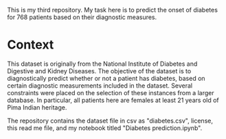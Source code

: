 This is my third repository. My task here is to predict the onset of diabetes for 768 patients based on their diagnostic measures.

# Context
This dataset is originally from the National Institute of Diabetes and Digestive and Kidney Diseases. The objective of the dataset is to diagnostically predict whether or not a patient has diabetes, based on certain diagnostic measurements included in the dataset. Several constraints were placed on the selection of these instances from a larger database. In particular, all patients here are females at least 21 years old of Pima Indian heritage.

The repository contains the dataset file in csv as "diabetes.csv", license, this read me file, and my notebook titled "Diabetes prediction.ipynb".
